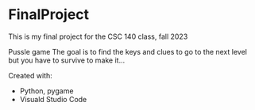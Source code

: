 # FinalProject
This is my final project for the CSC 140 class, fall 2023

Pussle game
The goal is to find the keys and clues to go to the next level but you have to survive to make it...

Created with:
- Python, pygame
- Visuald Studio Code
